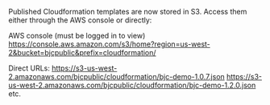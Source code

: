 Published Cloudformation templates are now stored in S3.
Access them either through the AWS console or directly:

AWS console (must be logged in to view)
https://console.aws.amazon.com/s3/home?region=us-west-2&bucket=bjcpublic&prefix=cloudformation/

Direct URLs:
https://s3-us-west-2.amazonaws.com/bjcpublic/cloudformation/bjc-demo-1.0.7.json
https://s3-us-west-2.amazonaws.com/bjcpublic/cloudformation/bjc-demo-1.2.0.json
etc.
